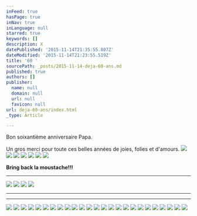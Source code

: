 ```yaml
---
inFeed: true
hasPage: true
inNav: true
inLanguage: null
starred: true
keywords: []
description: X
datePublished: '2015-11-14T21:35:55.807Z'
dateModified: '2015-11-14T21:23:55.519Z'
title: '60 '
sourcePath: _posts/2015-11-14-deja-60-ans.md
published: true
authors: []
publisher:
  name: null
  domain: null
  url: null
  favicon: null
url: deja-60-ans/index.html
_type: Article

---
```

Bon soixantième
anniversaire Papa.

Un gros merci pour
toute ces belles années de joies, folies et d'amours. ![](https://the-grid-user-content.s3-us-west-2.amazonaws.com/e678a7b2-c0ea-4932-9177-e0d67f7f552a.JPG)
![](https://the-grid-user-content.s3-us-west-2.amazonaws.com/f827f31f-abfe-4076-b2c1-f3f581197da4.JPG)
![](https://the-grid-user-content.s3-us-west-2.amazonaws.com/de9acf7d-d2c3-49a6-b799-f8fb2b0a97af.JPG)
![](https://the-grid-user-content.s3-us-west-2.amazonaws.com/6a03f4d8-3af7-4fef-bc3b-bdffd782b448.JPG)
![](https://the-grid-user-content.s3-us-west-2.amazonaws.com/686f9985-c6bd-47d3-96f0-87bd72cb9334.JPG)
![](https://the-grid-user-content.s3-us-west-2.amazonaws.com/9b70cf0d-19cc-40f4-a3f4-927fc1d4bec8.JPG)
![](https://the-grid-user-content.s3-us-west-2.amazonaws.com/0fa79207-5356-40b6-891d-c334aa80ab55.jpg)

**Bring
back la moustache!!!**

****
![](https://the-grid-user-content.s3-us-west-2.amazonaws.com/1515db9d-7504-47b7-9740-67ba33ca84d2.jpg)
![](https://the-grid-user-content.s3-us-west-2.amazonaws.com/dfd23605-0985-4bdf-9daa-1c31030b88be.jpg)
![](https://the-grid-user-content.s3-us-west-2.amazonaws.com/d011df12-653b-4d85-8491-71f7634fdf6c.jpg)
![](https://the-grid-user-content.s3-us-west-2.amazonaws.com/5b57ae3a-7858-4a81-b352-0868c4baaf50.jpg)

****

****
![](https://the-grid-user-content.s3-us-west-2.amazonaws.com/ed53827c-dc46-4cdc-844b-3181cd5c81f0.jpg)
![](https://the-grid-user-content.s3-us-west-2.amazonaws.com/b0eb39c0-6dfc-4695-be77-0af1d5a82453.jpg)
![](https://the-grid-user-content.s3-us-west-2.amazonaws.com/59c49581-d1d6-42aa-b138-d52b54d06c18.jpg)
![](https://the-grid-user-content.s3-us-west-2.amazonaws.com/937aba62-d56c-4ec7-bdf3-9edb5e639067.jpg)
![](https://the-grid-user-content.s3-us-west-2.amazonaws.com/0ff50da7-7043-4105-a519-547f38acc640.jpg)
![](https://the-grid-user-content.s3-us-west-2.amazonaws.com/523e2075-cd88-4f90-9d3e-1a4a1a559242.jpg)
![](https://the-grid-user-content.s3-us-west-2.amazonaws.com/4981b9a5-0242-415f-bcb2-2c1a1fca13a2.jpg)
![](https://the-grid-user-content.s3-us-west-2.amazonaws.com/f9f74140-a075-43f1-85e0-68a1db7c1e9e.jpg)
![](https://the-grid-user-content.s3-us-west-2.amazonaws.com/b3327835-d05e-44a7-86a4-e3b53425947f.jpg)
![](https://the-grid-user-content.s3-us-west-2.amazonaws.com/af67dd6c-d45c-454b-b230-c6b609355ae6.jpg)
![](https://the-grid-user-content.s3-us-west-2.amazonaws.com/8db8a4fe-5f8b-4a8d-8f5e-f288b9ef1be3.png)
![](https://the-grid-user-content.s3-us-west-2.amazonaws.com/1df95ec7-67d7-4995-ab4a-0552574954fa.jpg)
![](https://the-grid-user-content.s3-us-west-2.amazonaws.com/17232b55-4aa3-4bf6-bc70-f305db03bc33.jpg)
![](https://the-grid-user-content.s3-us-west-2.amazonaws.com/239a4484-e49b-45ea-b87d-bef534653f45.jpg)
![](https://the-grid-user-content.s3-us-west-2.amazonaws.com/2e724d44-c757-4188-ba19-786e2750e5f6.JPG)
![](https://the-grid-user-content.s3-us-west-2.amazonaws.com/317367de-bcf6-4f65-8ff9-4f47e30f4a65.JPG)
![](https://the-grid-user-content.s3-us-west-2.amazonaws.com/6529ade8-e9d6-4a58-addb-e8dd1a908e0b.jpg)
![](https://the-grid-user-content.s3-us-west-2.amazonaws.com/e46cf771-7b1d-4460-afdd-b9ff4c299435.jpg)
![](https://the-grid-user-content.s3-us-west-2.amazonaws.com/4cb64f7e-3fef-4e2a-aede-2cc7c0ca2e27.jpg)
![](https://the-grid-user-content.s3-us-west-2.amazonaws.com/8fbee4ac-b919-4174-bbb7-cf086c7decd1.JPG)
![](https://the-grid-user-content.s3-us-west-2.amazonaws.com/bb58a517-e092-41cd-a3cb-7ffe9d72ed65.jpg)
![](https://the-grid-user-content.s3-us-west-2.amazonaws.com/e0a8da0c-a800-4779-8d77-e72d59e09e5a.jpg)
![](https://the-grid-user-content.s3-us-west-2.amazonaws.com/a2f0e671-e154-4dcc-896d-02b8f8f0483d.jpg)
![](https://the-grid-user-content.s3-us-west-2.amazonaws.com/6a0e5579-23af-4c11-bdd4-13fab5042bca.jpg)
![](https://the-grid-user-content.s3-us-west-2.amazonaws.com/2ef243c6-fbce-45a6-a3b5-bdb01db393dd.jpg)